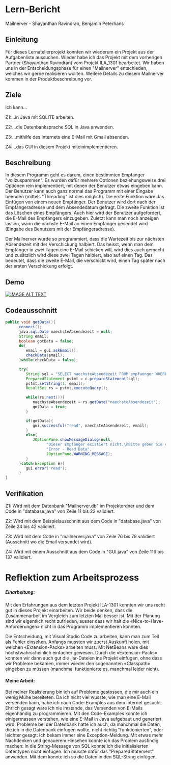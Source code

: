 # Lern-Bericht
Mailnerver - Shayanthan Ravindran, Benjamin Peterhans

## Einleitung

Für dieses Lernatelierprojekt konnten wir wiederum ein Projekt aus der Aufgabenliste aussuchen. Wieder habe ich das Projekt mit dem vorherigen Partner (Shayanthan Ravindran) vom Projekt ILA_1301 bearbeitet. Wir haben uns in der Entscheidungsphase für einen "Mailnerver" entschieden, welches wir gerne realisieren wollten. Weitere Details zu diesem Mailnerver kommen in der Produktbeschreibung vor.

## Ziele

Ich kann...

Z1:...in Java mit SQLITE arbeiten.

Z2:...die Datenbanksprache SQL in Java anwenden.

Z3:...mithilfe des Internets eine E-Mail mit Gmail absenden.

Z4:...das GUI in diesem Projekt miteinimplementieren.

## Beschreibung

In diesem Programm geht es darum, einen bestimmten Empfänger "vollzuspammen". Es wurden dafür mehrere Optionen beziehungsweise drei Optionen rein implementiert, mit denen der Benutzer etwas eingeben kann. Der Benutzer kann auch ganz normal das Programm mit einer Eingabe beenden (mittels "Threading" ist dies möglich).
Die erste Funktion wäre das Einfügen von einem neuen Empfänger. Der Benutzer wird dort nach der Empfängeradresse und dem Absendedatum gefragt.
Die zweite Funktion ist das Löschen eines Empfängers. Auch hier wird der Benutzer aufgefordert, die E-Mail des Empfängers einzugeben.
Zuletzt kann man noch anzeigen lassen, wann die nächste E-Mail an einen Empfänger gesendet wird (Eingabe des Benutzers mit der Empfängeradresse).

Der Mailnerver wurde so programmiert, dass die Wartezeit bis zur nächsten Absendezeit mit der Verschickung halbiert. Das heisst, wenn man dem Empfänger in zwei Tagen eine E-Mail schicken will, wird dies auch gemacht und zusätzlich wird diese zwei Tagen halbiert, also auf einen Tag. Das bedeutet, dass die zweite E-Mail, die verschickt wird, einen Tag später nach der ersten Verschickung erfolgt.

## Demo

[![IMAGE ALT TEXT](http://img.youtube.com/vi/UHTzR0_b-g4/0.jpg)](http://www.youtube.com/watch?v=UHTzR0_b-g4 "Mailnerver")

## Codeausschnitt

```java
public void getData(){
      connect();
      java.sql.Date naechsteAbsendezeit = null;
      String email;
      boolean gotData = false;
      do{
         email = gui.askEmail();
         checkData(email);
      }while(checkData = false);

      try{
         String sql = "SELECT naechsteAbsendezeit FROM empfaenger WHERE emailadresse = ?;";
         PreparedStatement pstmt = c.prepareStatement(sql);
         pstmt.setString(1, email);
         ResultSet rs = pstmt.executeQuery();

         while(rs.next()){
            naechsteAbsendezeit = rs.getDate("naechsteAbsendezeit");
            gotData = true;
         }

         if(gotData){
            gui.successful("read", naechsteAbsendezeit, email);
         }
         else{
            JOptionPane.showMessageDialog(null,
                  "Dieser Empfänger existiert nicht.\nBitte geben Sie eine andere Emailadresse ein.",
                  "Error - Read Data",
                  JOptionPane.WARNING_MESSAGE);
         }
      }catch(Exception e){
         gui.error("read");
      }
}
```

## Verifikation

Z1: Wird mit dem Datenbank "Mailnerver.db" im Projektordner und dem Code in "database.java" von Zeile 11 bis 22 validiert.

Z2: Wird mit dem Beispielausschnitt aus dem Code in "database.java" von Zeile 24 bis 42 validiert.

Z3: Wird mit dem Code in "mailnerver.java" von Zeile 76 bis 79 validiert (Ausschnitt wo die Email versendet wird).

Z4: Wird mit einem Ausschnitt aus dem Code in "GUI.java" von Zeile 116 bis 137 validiert.

# Reflektion zum Arbeitsprozess

##### Einarbeitung:

Mit den Erfahrungen aus dem letzten Projekt ILA-1301 konnten wir uns recht gut in dieses Projekt einarbeiten. Wir beide denken, dass die Zusammenarbeit im Vergleich zum letzten Mal besser ist. Mit der Planung sind wir eigentlich recht zufrieden, ausser dass wir halt die «Nice-to-Have-Anforderungen» nicht in das Programm implementieren konnten.

Die Entscheidung, mit Visual Studio Code zu arbeiten, kann man zum Teil als Fehler einsehen. Anfangs mussten wir zuerst Auskunft holen, mit welchen «Extension-Packs» arbeiten muss. Mit NetBeans wäre dies höchstwahrscheinlich einfacher gewesen. Durch die «Extension-Packs» konnten wir dann auch gut die .jar-Dateien ins Projekt einfügen, ohne dass wir Probleme bekamen, immer wieder den sogenannten «Classpath» eingeben zu müssen (manchmal funktionierte es, manchmal leider nicht).

#### Meine Arbeit:

Bei meiner Realisierung bin ich auf Probleme gestossen, die mir auch ein wenig Mühe bereiteten. Da ich nicht viel wusste, wie man eine E-Mail versenden kann, habe ich nach Code-Examples aus dem Internet gesucht. Ehrlich gesagt wäre ich nie imstande, das Versenden von E-Mails eigenhändig zu programmieren. Mit den Code-Examples konnte ich einigermassen verstehen, wie eine E-Mail in Java aufgebaut und generiert wird.
Probleme bei der Datenbank hatte ich auch, da manchmal die Daten, die ich in die Datenbank einfügen wollte, nicht richtig "funktionierten", oder leichter gesagt: Ich bekam immer eine Exception-Meldung. Mit etwas mehr Nachdenken und genauerem Hinsehen konnte ich das Problem ausfindig machen: In die String-Message von SQL konnte ich die initialisierten Datentypen nicht einfügen. Ich musste dafür das "PreparedStatement" anwenden. Mit dem konnte ich so die Daten in den SQL-String einfügen.

 
